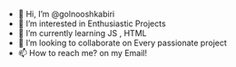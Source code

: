 - 👋 Hi, I’m @golnooshkabiri
- 👀 I’m interested in Enthusiastic Projects
- 🌱 I’m currently learning JS , HTML 
- 💞️ I’m looking to collaborate on Every passionate project
- 📫 How to reach me? on my Email!

<!---
golnooshkabiri/golnooshkabiri is a ✨ special ✨ repository because its `README.md` (this file) appears on your GitHub profile.
You can click the Preview link to take a look at your changes.
--->
